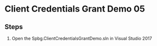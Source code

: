 # Client Credentials Grant Demo 05

## Steps
1. Open the Spbg.ClientCredentialsGrantDemo.sln in Visual Studio 2017
